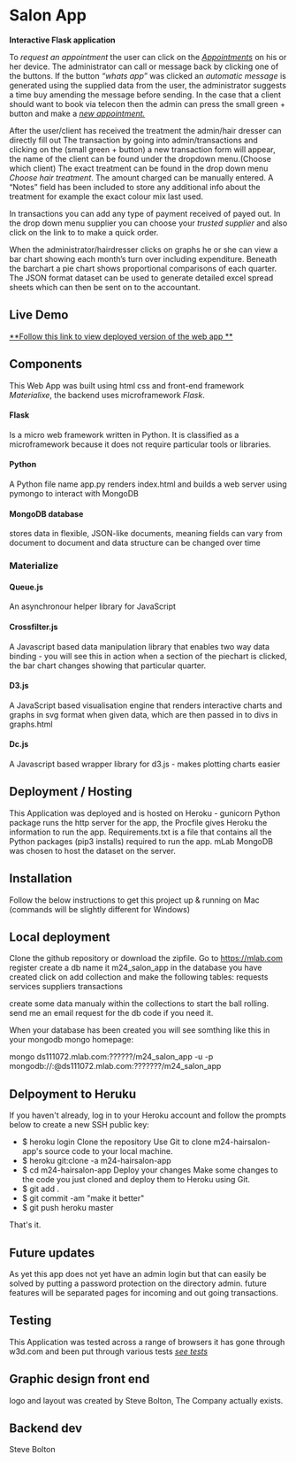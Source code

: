 # Salon App
**Interactive Flask application**

To *request an appointment* the user can click on the <a href="http://m24-hairsalon-app.herokuapp.com/"> *Appointments*</a> on his or her device.
The administrator can call or message back by clicking one of the buttons. If the button *“whats app”* was clicked an *automatic message* is generated using the supplied data 
from the user, the administrator suggests a time buy amending the message before sending.
In the case that a client should want to book via telecon then the admin can press the small green + button and make a <a href="http://m24-hairsalon-app.herokuapp.com/admin/">*new appointment.*</a> 

After the user/client has received the treatment the admin/hair dresser can directly fill out
The transaction by going into admin/transactions and clicking on the (small green + button) a new transaction form will appear, the name of the client can be found under the dropdown menu.(Choose which client)
The exact treatment can be found in the drop down menu *Choose hair treatment*. 
The amount charged can be manually entered. 
A “Notes” field has been included to store any additional info about the treatment for example the exact colour mix last used.

In transactions you can add any type of payment received of payed out. In the drop down menu supplier you can choose your *trusted supplier* and also click on the link to
to make a quick order.

When the administrator/hairdresser clicks on graphs he or she can view
a bar chart showing each month’s turn over including expenditure. Beneath the barchart a pie chart shows proportional comparisons of each quarter. 
The JSON format dataset can be used to generate detailed excel spread sheets which can then be sent on to the accountant.

 

## Live Demo
<a href="https://m24-hairsalon-app.herokuapp.com/" >**Follow this link to view deployed version of the web app **</a>

## Components
This Web App was built using html css and front-end framework *Materialixe*, the backend uses microframework *Flask*. 


#### Flask
Is a micro web framework written in Python. It is classified as a microframework because it does not require particular tools or libraries.

#### Python
A Python file name app.py renders index.html and builds a web server using pymongo to interact with MongoDB

#### MongoDB database
stores data in flexible, JSON-like documents, meaning fields can vary from document to document and data structure can be changed over time

### Materialize

#### Queue.js
An asynchronour helper library for JavaScript

#### Crossfilter.js
A Javascript based data manipulation library that enables two way data binding - you will see this in action when a section of the piechart is clicked, the bar chart changes showing that particular quarter.

#### D3.js
A JavaScript based visualisation engine that renders interactive charts and graphs in svg format when given data, which are then passed in to divs in graphs.html

#### Dc.js
A Javascript based wrapper library for d3.js - makes plotting charts easier

## Deployment / Hosting

This Application was deployed and is hosted on Heroku - gunicorn Python package runs the http server for the app, 
the Procfile gives Heroku the information to run the app. Requirements.txt is a file that contains all the Python packages (pip3 installs) required to run the app. mLab MongoDB was chosen to host the dataset on the server.

## Installation

Follow the below instructions to get this project up & running on Mac (commands will be slightly different for Windows)
## Local deployment
Clone the github repository or download the zipfile.
Go to https://mlab.com register create a db name it m24_salon_app
in the database you have created  click on add collection and make the following tables:
requests
services
suppliers
transactions

create some data manualy within the collections to start the ball rolling.
send me an email request for the db code if you need it.

When your database has been created you will see somthing like this in your mongodb mongo homepage:

mongo ds111072.mlab.com:??????/m24_salon_app -u <dbuser> -p <dbpassword>
mongodb://<dbuser>:<dbpassword>@ds111072.mlab.com:???????/m24_salon_app


## Delpoyment to Heruku
If you haven't already, log in to your Heroku account and follow the prompts below to create a new SSH public key:
* $ heroku login
Clone the repository
Use Git to clone m24-hairsalon-app's source code to your local machine.
* $ heroku git:clone -a m24-hairsalon-app
* $ cd m24-hairsalon-app
Deploy your changes
Make some changes to the code you just cloned and deploy them to Heroku using Git.
* $ git add .
* $ git commit -am "make it better"
* $ git push heroku master

That's it.

## Future updates

As yet this app does not yet have an admin login
but that can easily be solved by putting a password protection on the directory admin.
future features will be separated pages for incoming and out going transactions.


## Testing
This Application was tested across a range of browsers
it has gone through w3d.com and been put through various tests
<a href="tests.html" >*see tests*</a>



## Graphic design front end
logo and layout was created by Steve Bolton,
The Company actually exists.

## Backend dev
Steve Bolton



